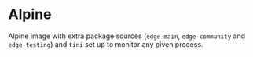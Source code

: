 # Alpine

Alpine image with extra package sources (`edge-main`, `edge-community` and `edge-testing`) and `tini`
set up to monitor any given process.
